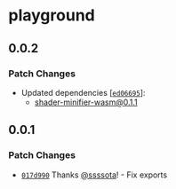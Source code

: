 # playground

## 0.0.2

### Patch Changes

- Updated dependencies [[`ed06695`](https://github.com/ssssota/shader-minifier-wasm/commit/ed06695e6d22e813cdecadb88c8af7348423a046)]:
  - shader-minifier-wasm@0.1.1

## 0.0.1

### Patch Changes

- [`017d990`](https://github.com/ssssota/shader-minifier-wasm/commit/017d99059d87c256380be6de56f122ed2115338c) Thanks [@ssssota](https://github.com/ssssota)! - Fix exports
